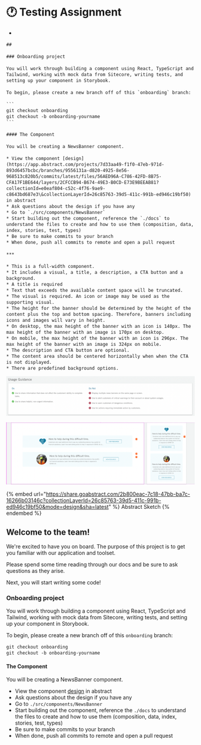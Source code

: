 # 🕐 Testing Assignment

*

    ##

    ### Onboarding project

    You will work through building a component using React, TypeScript and Tailwind, working with mock data from Sitecore, writing tests, and setting up your component in Storybook.

    To begin, please create a new branch off of this `onboarding` branch:

    ```
    git checkout onboarding
    git checkout -b onboarding-yourname
    ```

    #### The Component

    You will be creating a NewsBanner component.

    * View the component [design](https://app.abstract.com/projects/7d33aa49-f1f0-47eb-971d-893d6457bcbc/branches/9556131a-d820-4925-8e56-968513c820b5/commits/latest/files/56AED96A-C786-42FD-8B75-CFA17F1BE644/layers/2CFCCB94-B674-49E3-B0CD-E73E9BEEAB81?collectionId=e0eaf804-c52c-4f76-9ae9-c8643bd687e3\&collectionLayerId=26c85763-39d5-411c-991b-ed946c19bf50) in abstract
    * Ask questions about the design if you have any
    * Go to `./src/components/NewsBanner`
    * Start building out the component, reference the `./docs` to understand the files to create and how to use them (composition, data, index, stories, test, types)
    * Be sure to make commits to your branch
    * When done, push all commits to remote and open a pull request

    ***

    * This is a full-width component.
    * It includes a visual, a title, a description, a CTA button and a background.
    * A title is required
    * Text that exceeds the available content space will be truncated.
    * The visual is required. An icon or image may be used as the supporting visual.
    * The height for the banner should be determined by the height of the content plus the top and bottom spacing. Therefore, banners including icons and images will vary in height.
    * On desktop, the max height of the banner with an icon is 140px. The max height of the banner with an image is 170px on desktop.
    * On mobile, the max height of the banner with an icon is 296px. The max height of the banner with an image is 324px on mobile.
    * The description and CTA button are optional.
    * The content area should be centered horizontally when when the CTA is not displayed.
    * There are predefined background options.

![](<../.gitbook/assets/Screen Shot 2022-01-27 at 3.23.20 AM (1).png>)

![](<../.gitbook/assets/Screen Shot 2022-01-27 at 12.59.02 AM.png>)

{% embed url="https://share.goabstract.com/2b800eac-7c18-47bb-ba7c-16266b03146c?collectionLayerId=26c85763-39d5-411c-991b-ed946c19bf50&mode=design&sha=latest" %}
Abstract Sketch
{% endembed %}

## Welcome to the team!

We're excited to have you on board. The purpose of this project is to get you familiar with our application and toolset.

Please spend some time reading through our docs and be sure to ask questions as they arise.

Next, you will start writing some code!

### Onboarding project

You will work through building a component using React, TypeScript and Tailwind, working with mock data from Sitecore, writing tests, and setting up your component in Storybook.

To begin, please create a new branch off of this `onboarding` branch:

```
git checkout onboarding
git checkout -b onboarding-yourname
```

#### The Component

You will be creating a NewsBanner component.

* View the component [design](https://app.abstract.com/projects/7d33aa49-f1f0-47eb-971d-893d6457bcbc/branches/9556131a-d820-4925-8e56-968513c820b5/commits/latest/files/56AED96A-C786-42FD-8B75-CFA17F1BE644/layers/2CFCCB94-B674-49E3-B0CD-E73E9BEEAB81?collectionId=e0eaf804-c52c-4f76-9ae9-c8643bd687e3\&collectionLayerId=26c85763-39d5-411c-991b-ed946c19bf50) in abstract
* Ask questions about the design if you have any
* Go to `./src/components/NewsBanner`
* Start building out the component, reference the `./docs` to understand the files to create and how to use them (composition, data, index, stories, test, types)
* Be sure to make commits to your branch
* When done, push all commits to remote and open a pull request
